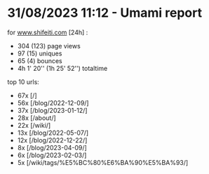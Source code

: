 # 31/08/2023 11:12 - Umami report
for www.shifeiti.com [24h] :

 - 304 (123) page views
 - 97 (15) uniques
 - 65 (4) bounces
 - 4h 1' 20'' (1h 25' 52'') totaltime


top 10 urls:
 - 67x [/]
 - 56x [/blog/2022-12-09/]
 - 37x [/blog/2023-01-12/]
 - 28x [/about/]
 - 22x [/wiki/]
 - 13x [/blog/2022-05-07/]
 - 12x [/blog/2022-12-22/]
 - 8x [/blog/2023-04-09/]
 - 6x [/blog/2023-02-03/]
 - 5x [/wiki/tags/%E5%BC%80%E6%BA%90%E5%BA%93/]


